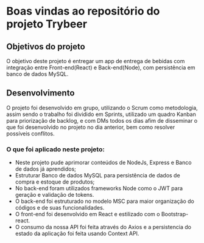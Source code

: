 # Boas vindas ao repositório do projeto Trybeer

## Objetivos do projeto

O objetivo deste projeto é entregar um app de entrega de bebidas com integração entre Front-end(React) e Back-end(Node), com persistência  em banco de dados MySQL.

## Desenvolvimento

O projeto foi desenvolvido em grupo, utilizando o Scrum como metodologia, assim sendo o trabalho foi dividido em Sprints, utilizado um quadro Kanban para priorização de backlog, e com DMs todos os dias afim de disseminar o que foi desenvolvido no projeto no dia anterior, bem como resolver possíveis conflitos.

### O que foi aplicado neste projeto:

- Neste projeto pude aprimorar conteúdos de NodeJs, Express e Banco de dados já aprendidos;
- Estruturar Banco de dados MySQL para persistência de dados de compra e estoque de produtos; 
- No back-end foram utilizados frameworks Node como o JWT para geração e validação de tokens.
- O back-end foi estruturado no modelo MSC para maior organização do códigos e de suas funcionalidades.
- O front-end foi desenvolvido em React e estilizado com o Bootstrap-react.
- O consumo da nossa API foi feita através do Axios e a persistencia do estado da aplicação foi feita usando Context API.
